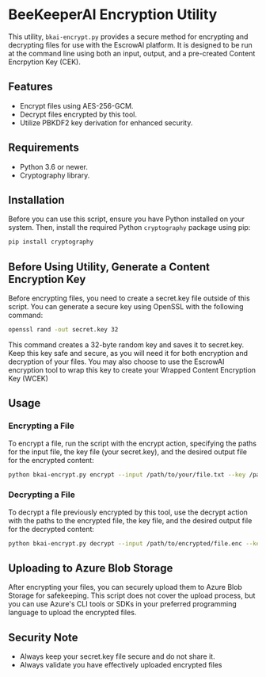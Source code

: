 # BeeKeeperAI Encryption Utility

This utility, `bkai-encrypt.py` provides a secure method for encrypting and decrypting files for use with the EscrowAI platform. It is designed to be run at the command line using both an input, output, and a pre-created Content Encrpytion Key (CEK).

## Features

- Encrypt files using AES-256-GCM.
- Decrypt files encrypted by this tool.
- Utilize PBKDF2 key derivation for enhanced security.

## Requirements

- Python 3.6 or newer.
- Cryptography library.

## Installation

Before you can use this script, ensure you have Python installed on your system. Then, install the required Python `cryptography` package using pip:

```bash
pip install cryptography
```

## Before Using Utility, Generate a Content Encryption Key

Before encrypting files, you need to create a secret.key file outside of this script. You can generate a secure key using OpenSSL with the following command:

```bash
openssl rand -out secret.key 32
```

This command creates a 32-byte random key and saves it to secret.key. Keep this key safe and secure, as you will need it for both encryption and decryption of your files. You may also choose to use the EscrowAI encryption tool to wrap this key to create your Wrapped Content Encryption Key (WCEK)

## Usage

### Encrypting a File

To encrypt a file, run the script with the encrypt action, specifying the paths for the input file, the key file (your secret.key), and the desired output file for the encrypted content:

```bash
python bkai-encrypt.py encrypt --input /path/to/your/file.txt --key /path/to/your/secret.key --output /path/to/encrypted/file.enc
```

### Decrypting a File

To decrypt a file previously encrypted by this tool, use the decrypt action with the paths to the encrypted file, the key file, and the desired output file for the decrypted content:

```bash
python bkai-encrypt.py decrypt --input /path/to/encrypted/file.enc --key /path/to/your/secret.key --output /path/to/decrypted/file.txt
```

## Uploading to Azure Blob Storage

After encrypting your files, you can securely upload them to Azure Blob Storage for safekeeping. This script does not cover the upload process, but you can use Azure's CLI tools or SDKs in your preferred programming language to upload the encrypted files.

## Security Note

- Always keep your secret.key file secure and do not share it.
- Always validate you have effectively uploaded encrypted files
